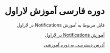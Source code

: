 <div dir="rtl">

# دوره فارسی آموزش لاراول

فایل‌ مربوط به آموزش Notifications در لاراول


[آموزش Notifications در لاراول](https://prct.ir/bs5CR)


[آدرس دسترسی به دوره آموزشی](https://prct.ir/c9cRi)

</div>
